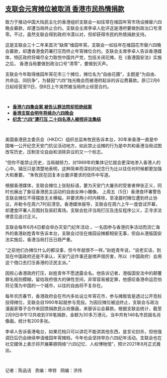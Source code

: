 <!--1612903337000-->
[支联会元宵摊位被取消  香港市民热情捐款](https://www.rfa.org/mandarin/yataibaodao/gangtai/cm-02092021101509.html)
------

<p></p><p>致力于推动中国大陆民主化的香港组织支联会一如往常在维园年宵市场设摊替六四晚会募款，却遭当局终止合约。支联会主席李卓人批评这是港府要做到政治口号清零。不过，虽然支联会得到政府冷漠以对，但却获得市民的热情捐款支持。</p><p>这是支联会三十二年来首次“缺席”维园年宵。支联会一如往年在维园花市替六四晚会募款，却遭香港食药署打压而终止年宵摊位合约。支联会主席李卓人告诉香港媒体，特区政府将竭尽全力取悦中国共产党，包括关闭花摊，在《香港国安法》实施之后， 香港当局要做到政治口号“清零”，要做到灭声。</p><p>支联会今年取得维园年宵花市三个摊位，摊位名为“自由花圃”，主题是“为自由、共命运、同抗争”，为替因“六四”烛光晚会而被港府起诉的诉讼费募款。原订2月6日起经营至11日，但6日上午突然被当局终止经营合约。</p><p><br/></p><ul><li><a href="https://www.rfa.org/mandarin/yataibaodao/gangtai/wul0205d-02052021062727.html"><strong>香港六四集会案 被告认罪法院却拒绝结案</strong></a></li><li><strong><a href="https://www.rfa.org/mandarin/Xinwen/1-11222020105440.html">香港支联会明年将续办六四晚会</a></strong></li><li><strong><a href="https://www.rfa.org/mandarin/yataibaodao/gangtai/hj-08062020095737.html">纪念“六四”遭打压 二十四名港人被控非法集结</a></strong></li></ul><p><br/></p><p>美国香港民主委员会（HKDC）组织总监朱牧民告诉本台，30年来香港一直是中国唯一公开纪念天安门抗议活动地方，如此禁止设摊的行为是中共和香港当局试图改写历史，压制言论自由和消除异议的又一个标志。</p><p>“但你不能禁止历史，当局越努力，对1989年的集体记忆就会更深地渗入香港人的心中。镇压只是清楚地表明，这种简单而深刻的纪念行为比以往任何时候都更加强大和重要。 ”朱牧民在回复本台置评要求的信件中写道。</p><p>根据香港媒体，支联会摊位上张贴标语，要为天安门大屠杀的受害者伸张正义，同时也展出了象征香港民主运动的自由女神小雕像。 上周五（5日）香港食环署警告支联会摊位不得摆放无关横幅，并要求两小时内移除，至凌晨时摊位遭到终止协议，并勒令在周六7时前清空。香港媒体报导，支联会在周六上午一度尝试开幕，却遭食环署人员围封及驱赶离场。支联会批评当局打压及违反程序公义，正寻求法律意见追讨正义。</p><p>支联会每年6月4日都会举办天安门纪年活动 。一名因参与香港抗争活动而流亡海外的香港赵姓青年告诉本台，支联会过往在维园设摊都相安无事，但自从港版国安法实施后，香港当局打压日趋严重。</p><p>“之前他们办摊位什么的都没事，但今年就很不一样。”赵姓青年说，“说老实话，到现在中国政府还是不承认，天安门这件事还是噤声很厉害，所以（中国政府）会用这个借口去打压香港的泛民主派。”</p><p>因担心香港政府打压，赵姓青年不愿透露全名。他告诉记者，港版国安法中的颠覆罪名规则模糊，留给政府很大的弹性空间，非常容易被定罪，他感叹香港命运恐怕将沦落为中国的一个城市，以往的自由将不复存在。</p><p>每年农历春节，香港政府会在市内多处设立年宵花市，参与摊贩皆是透过公开竞标投得摊位，支联会自1990年起就参与竞投。为因应摊位被迫终止，支联会与政治漫画家尊子合作来回馈捐款民众肖像画，来替诉讼会募款。根据支联会统计，截至2月9日中午12共收到318笔捐款，金额为30<span>多万港</span><span>元</span>，当中共有146名市民报名肖像画，统计有200多张。</p><p>李卓人告诉香港电台，如果花档只可以讲花不能讲其他东西，是言论封杀，但他强调日后仍会继续申请维园年宵摊档，今年也会坚持举办六四纪年活动。支联会也在社交媒体上表示将开展筹辧网络“六四记忆．人权博物馆”，预计2021年8月正式推出。</p><p><br/></p><p>记者：陈品洁   责编：申铧   网编：洪伟</p>
